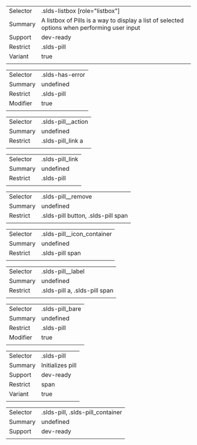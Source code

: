 
|  |  |
|-------|-------|
| Selector | .slds-listbox [role="listbox"]  |
| Summary | A listbox of Pills is a way to display a list of selected options when performing user input |
| Support | dev-ready |
| Restrict | .slds-pill |
| Variant | true |
|  |  |


|  |  |
|-------|-------|
| Selector | .slds-has-error  |
| Summary | undefined |
| Restrict | .slds-pill |
| Modifier | true |
|  |  |


|  |  |
|-------|-------|
| Selector | .slds-pill__action  |
| Summary | undefined |
| Restrict | .slds-pill_link a |
|  |  |


|  |  |
|-------|-------|
| Selector | .slds-pill_link  |
| Summary | undefined |
| Restrict | .slds-pill |
|  |  |


|  |  |
|-------|-------|
| Selector | .slds-pill__remove  |
| Summary | undefined |
| Restrict | .slds-pill button, .slds-pill span |
|  |  |


|  |  |
|-------|-------|
| Selector | .slds-pill__icon_container  |
| Summary | undefined |
| Restrict | .slds-pill span |
|  |  |


|  |  |
|-------|-------|
| Selector | .slds-pill__label  |
| Summary | undefined |
| Restrict | .slds-pill a, .slds-pill span |
|  |  |


|  |  |
|-------|-------|
| Selector | .slds-pill_bare  |
| Summary | undefined |
| Restrict | .slds-pill |
| Modifier | true |
|  |  |


|  |  |
|-------|-------|
| Selector | .slds-pill  |
| Summary | Initializes pill |
| Support | dev-ready |
| Restrict | span |
| Variant | true |
|  |  |


|  |  |
|-------|-------|
| Selector | .slds-pill, .slds-pill_container  |
| Summary | undefined |
| Support | dev-ready |
|  |  |

